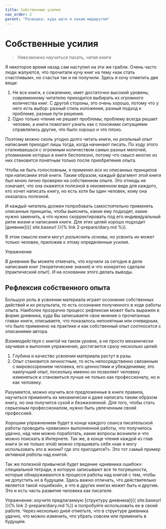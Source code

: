 ```yaml
---
title: Собственные усилия
nav_order: 2
parent: "Разведка: куда идти и каким маршрутом"
---
```


# Собственные усилия

> Невозможно научиться пахать, читая книги

Я некоторое время назад сам наступил на эти же грабли.  Очень часто
люди жалуются, что прочитали кучу книг на тему «как стать счастливым»,
но счастья так и не получили.  Здесь я хочу отметить две вещи:
1. Не все книги, к сожалению, имет достаточно высокий уровень;
   современному читателю приходится выбирать из огромного количества
   книг.  С другой стороны, это очень хорошо, потому что у него *есть
   выбор*: разный стиль изложения, разный подход к проблеме, разные
   пути решения.
2. Одно только чтение не решает проблемы; проблему всегда решает
   человек, а книги помогают узнать как с похожими ситуациями
   справлялись другие, что было хорошо и что плохо.

Поэтому можно сколь угодно долго читать книги, но *реальный опыт*
написания приходит лишь тогда, когда начинают писать.  По ходу этого
сталкиваешься с огромным количеством самых разных мелочей, упоминание
которых в книге бесполезно, потому что смысл многих из них становится
понятным только после приобретения опыта.

Чтобы не быть голословным, я применял *все* из описанных принципов при
написании этой книги.  Таким образом, каждый фрагмент этой книги был
мною лично проверен на собственном опыте.  Это отнюдь не означает, что
она окажется полезной в неизменном виде для каждого, кто хочет
написать книгу, но есть хотя бы один человек, кому она оказалась
полезной.

И каждый читатель должен попробовать самостоятельно применять
описанные принципы, чтобы выяснить, какие ему подходят, какие нужно
заменить, а что нужно скорректировать под его индивидуальный ритм
жизни и написания книги.  Для этих целей хорошо подходит [дневник]({{
site.baseurl }}{% link 2-prepare/diary.md %}).

В этом смысле книги могут *разъяснить основы*, но *усвоить их* может
только человек, приложив к этому определенные усилия.

Упражнение

В дневнике Вы можете отмечать, что изучили за сегодня в деле написания
книг (теоретические знания) и что конкретно сделали (практический
опыт).  И на основании этого делать выводы.


## Рефлексия собственного опыта

Большую роль в усвоении материала играет осознание собственных
действий и их результата, то есть осознание полученного в ходе работы
опыта.  Наиболее прозрачно процесс рефлексии может быть выражен в
форме дневника, куда Вы записываете свое мнение о прочитанных главах
книги, описываете, что показалось непонятным или очевидным, что было
применено на практике и как собственный опыт соотносится с описаниями
автора.

*Взаимодействуя с книгой* на таком уровне, а не просто механически
заучивая и выполняя упражнения, достигается сразу несколько целей:
1. Глубина и качество усвоения материала растут в разы.
2. Опыт становится *личностным*, то есть непосредственно связанным с
   мировоззрением человека, его ценностями и убеждениями; это
   наилучший опыт, поскольку именно он позволяет человеку изменяться и
   становиться лучше не только как профессионалу, но и как человеку.

Разумеется, можно изучить все предложенные в книге правила, научиться
применять их механически и даже написать таким образом книгу, но она
получится сухой и безжизненной.  Для того, чтобы стать серьезным
профессионалом, нужно быть увлеченным своей профессией.

Хорошим упражнением будет в конце каждого сеанса писательской работы
проводить «ревизию» выполненной работы, что получилось удачно, над чем
можно поработать, какие вопросы возникли и что можно поискать в
Интернете.  Так же, в конце чтения каждой из глав книги (и не только
этой) можно спрашивать себя «как я могу использовать это в жизни? где
это пригодится?».  Это тот самый пример *активной работы* над книгой.

Так же полезной привычкой будет ведение «дневника ошибок»: специальной
тетради, в которую записывают все те погрешности, которые
обнаруживаются в процессе работы над книгой с тем, чтобы не допустить
их в будущем.  Здесь важно отличать, что действительно является такой
«ошибкой», а что в других книгах может быть и другим.  Это и есть
часть развития человека как писателя.

Упражнение: изучите предлагаемую [структуру дневника]({{ site.baseurl
}}{% link 2-prepare/diary.md %}) и попробуйте использовать ее в своей
работе.  Через несколько дней отметьте, *что* в структуре дневника
удачно, что можно изменить, что убрать совсем или применить в будущем.
